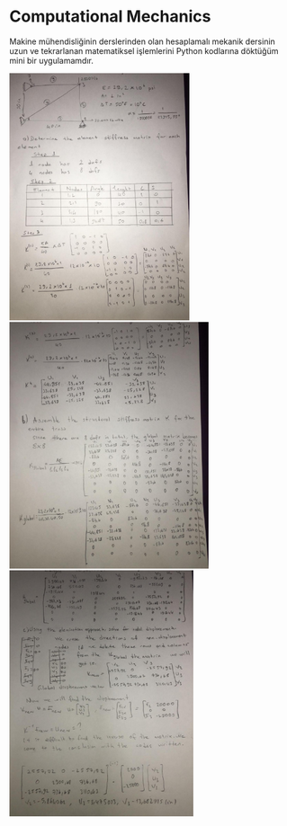 # Computational Mechanics

 Makine mühendisliğinin derslerinden olan hesaplamalı mekanik dersinin uzun ve tekrarlanan matematiksel işlemlerini Python kodlarına döktüğüm mini bir uygulamamdır.


<img src="https://github.com/ahmetnihat/computational_mechanics/blob/main/1.PNG" width="320"> <img src="https://github.com/ahmetnihat/computational_mechanics/blob/main/2.PNG" width="354"> <img src="https://github.com/ahmetnihat/computational_mechanics/blob/main/3.PNG" width="327">
